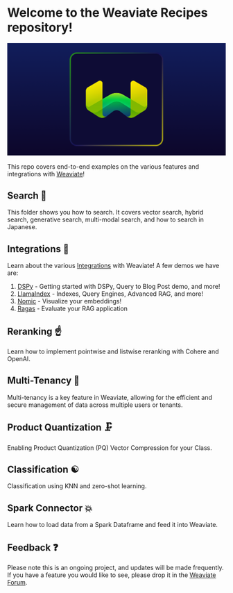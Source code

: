 # Welcome to the Weaviate Recipes repository!

![Weaviate logo](/Weaviate.png)

This repo covers end-to-end examples on the various features and integrations with [Weaviate](www.weaviate.io)!

## Search 🔎
This folder shows you how to search. It covers vector search, hybrid search, generative search, multi-modal search, and how to search in Japanese.

## Integrations 🤝
Learn about the various [Integrations](https://github.com/weaviate/recipes/tree/main/integrations) with Weaviate! A few demos we have are:
1. [DSPy](https://github.com/weaviate/recipes/tree/main/integrations/dspy) - Getting started with DSPy, Query to Blog Post demo, and more! 
2. [LlamaIndex](https://github.com/weaviate/recipes/tree/main/integrations/llamaindex) - Indexes, Query Engines, Advanced RAG, and more!
3. [Nomic](https://github.com/weaviate/recipes/tree/main/integrations/nomic/vector-space-visualization) - Visualize your embeddings!
4. [Ragas](https://github.com/weaviate/recipes/tree/main/integrations/ragas) - Evaluate your RAG application

## Reranking ☝️
Learn how to implement pointwise and listwise reranking with Cohere and OpenAI. 

## Multi-Tenancy 👥
Multi-tenancy is a key feature in Weaviate, allowing for the efficient and secure management of data across multiple users or tenants.

## Product Quantization 🗜️
Enabling Product Quantization (PQ) Vector Compression for your Class.

## Classification ☯️
Classification using KNN and zero-shot learning.

## Spark Connector 💥
Learn how to load data from a Spark Dataframe and feed it into Weaviate.

## Feedback ❓
Please note this is an ongoing project, and updates will be made frequently. If you have a feature you would like to see, please drop it in the [Weaviate Forum](https://forum.weaviate.io/c/general/4).
